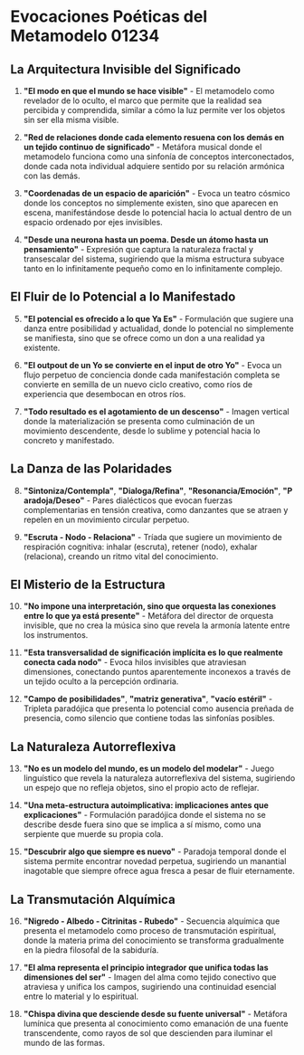 # Evocaciones Poéticas del Metamodelo 01234

## La Arquitectura Invisible del Significado

1. **"El modo en que el mundo se hace visible"** - El metamodelo como revelador de lo oculto, el marco que permite que la realidad sea percibida y comprendida, similar a cómo la luz permite ver los objetos sin ser ella misma visible.

2. **"Red de relaciones donde cada elemento resuena con los demás en un tejido continuo de significado"** - Metáfora musical donde el metamodelo funciona como una sinfonía de conceptos interconectados, donde cada nota individual adquiere sentido por su relación armónica con las demás.

3. **"Coordenadas de un espacio de aparición"** - Evoca un teatro cósmico donde los conceptos no simplemente existen, sino que aparecen en escena, manifestándose desde lo potencial hacia lo actual dentro de un espacio ordenado por ejes invisibles.

4. **"Desde una neurona hasta un poema. Desde un átomo hasta un pensamiento"** - Expresión que captura la naturaleza fractal y transescalar del sistema, sugiriendo que la misma estructura subyace tanto en lo infinitamente pequeño como en lo infinitamente complejo.

## El Fluir de lo Potencial a lo Manifestado

5. **"El potencial es ofrecido a lo que Ya Es"** - Formulación que sugiere una danza entre posibilidad y actualidad, donde lo potencial no simplemente se manifiesta, sino que se ofrece como un don a una realidad ya existente.

6. **"El outpout de un Yo se convierte en el input de otro Yo"** - Evoca un flujo perpetuo de conciencia donde cada manifestación completa se convierte en semilla de un nuevo ciclo creativo, como ríos de experiencia que desembocan en otros ríos.

7. **"Todo resultado es el agotamiento de un descenso"** - Imagen vertical donde la materialización se presenta como culminación de un movimiento descendente, desde lo sublime y potencial hacia lo concreto y manifestado.

## La Danza de las Polaridades

8. **"Sintoniza/Contempla"**, **"Dialoga/Refina"**, **"Resonancia/Emoción"**, **"Paradoja/Deseo"** - Pares dialécticos que evocan fuerzas complementarias en tensión creativa, como danzantes que se atraen y repelen en un movimiento circular perpetuo.

9. **"Escruta - Nodo - Relaciona"** - Tríada que sugiere un movimiento de respiración cognitiva: inhalar (escruta), retener (nodo), exhalar (relaciona), creando un ritmo vital del conocimiento.

## El Misterio de la Estructura

10. **"No impone una interpretación, sino que orquesta las conexiones entre lo que ya está presente"** - Metáfora del director de orquesta invisible, que no crea la música sino que revela la armonía latente entre los instrumentos.

11. **"Esta transversalidad de significación implícita es lo que realmente conecta cada nodo"** - Evoca hilos invisibles que atraviesan dimensiones, conectando puntos aparentemente inconexos a través de un tejido oculto a la percepción ordinaria.

12. **"Campo de posibilidades"**, **"matriz generativa"**, **"vacío estéril"** - Tripleta paradójica que presenta lo potencial como ausencia preñada de presencia, como silencio que contiene todas las sinfonías posibles.

## La Naturaleza Autorreflexiva

13. **"No es un modelo del mundo, es un modelo del modelar"** - Juego linguístico que revela la naturaleza autorreflexiva del sistema, sugiriendo un espejo que no refleja objetos, sino el propio acto de reflejar.

14. **"Una meta-estructura autoimplicativa: implicaciones antes que explicaciones"** - Formulación paradójica donde el sistema no se describe desde fuera sino que se implica a sí mismo, como una serpiente que muerde su propia cola.

15. **"Descubrir algo que siempre es nuevo"** - Paradoja temporal donde el sistema permite encontrar novedad perpetua, sugiriendo un manantial inagotable que siempre ofrece agua fresca a pesar de fluir eternamente.

## La Transmutación Alquímica

16. **"Nigredo - Albedo - Citrinitas - Rubedo"** - Secuencia alquímica que presenta el metamodelo como proceso de transmutación espiritual, donde la materia prima del conocimiento se transforma gradualmente en la piedra filosofal de la sabiduría.
    
17. **"El alma representa el principio integrador que unifica todas las dimensiones del ser"** - Imagen del alma como tejido conectivo que atraviesa y unifica los campos, sugiriendo una continuidad esencial entre lo material y lo espiritual.
    
18. **"Chispa divina que desciende desde su fuente universal"** - Metáfora lumínica que presenta al conocimiento como emanación de una fuente transcendente, como rayos de sol que descienden para iluminar el mundo de las formas.